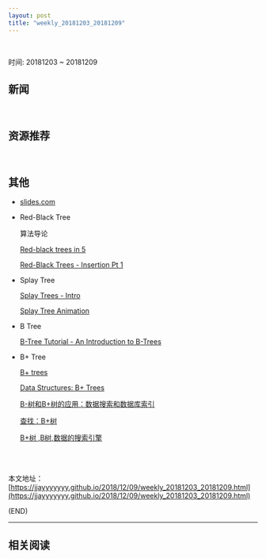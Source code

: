 ```yaml
---
layout: post
title: "weekly_20181203_20181209"
---
```




<br>

时间: 20181203 ~ 20181209

##	新闻

<br>

##	资源推荐

<br>

##	其他

*	[slides.com](https://slides.com/)

*	Red-Black Tree

	算法导论

	[Red-black trees in 5](https://www.youtube.com/watch?v=5IBxA-bZZH8)

	[Red-Black Trees - Insertion Pt 1](https://www.youtube.com/watch?v=u3OfXkVHSzc)

*	Splay Tree

	[Splay Trees - Intro](https://www.youtube.com/watch?v=lMSt8upSqFk)

	[Splay Tree Animation](https://www.youtube.com/watch?v=nKZWL9hbcI4)

*	B Tree

	[B-Tree Tutorial - An Introduction to B-Trees](https://www.youtube.com/watch?v=C_q5ccN84C8)

*	B+ Tree

	[B+ trees](https://www.youtube.com/playlist?list=PLXAjOiPf89kP8wP-njE2o0y9qnrwt6xUd)

	[Data Structures: B+ Trees](https://www.youtube.com/watch?v=2q9UYVLSNeI)

	[B-树和B+树的应用：数据搜索和数据库索引](https://blog.csdn.net/hguisu/article/details/7786014)

	[查找：B+树](https://blog.csdn.net/qq_25508039/article/details/76637805)

	[B+树 ,B树,数据的搜索引擎](https://blog.csdn.net/qq_27217017/article/details/72845222)

	<br><br>

本文地址：[https://jjayyyyyyy.github.io/2018/12/09/weekly_20181203_20181209.html](https://jjayyyyyyy.github.io/2018/12/09/weekly_20181203_20181209.html)

(END)

---

##	相关阅读
